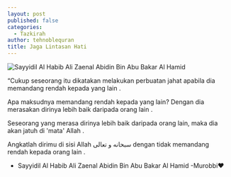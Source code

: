 ```yaml
---
layout: post
published: false
categories:
  - Tazkirah
author: tehnoblequran
title: Jaga Lintasan Hati
---
```

![Sayyidil Al Habib Ali Zaenal Abidin Bin Abu Bakar Al Hamid]({{site.baseurl}}/images/28167287_10155846117806999_5084750078712400324_n.jpg)

“Cukup seseorang itu dikatakan melakukan perbuatan jahat apabila dia memandang rendah kepada yang lain .

Apa maksudnya memandang rendah kepada yang lain? Dengan dia merasakan dirinya lebih baik daripada orang lain .

Seseorang yang merasa dirinya lebih baik daripada orang lain, maka dia akan jatuh di 'mata' Allah .

Angkatlah dirimu di sisi Allah سبحانه و تعالى dengan tidak memandang rendah kepada orang lain .

- Sayyidil Al Habib Ali Zaenal Abidin Bin Abu Bakar Al Hamid -Murobbi❤️